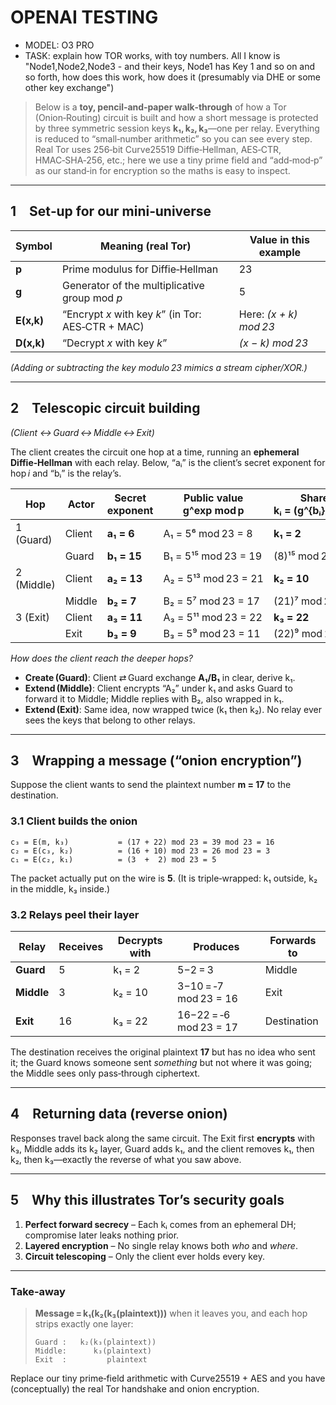 # OPENAI TESTING
- MODEL: O3 PRO
- TASK: explain how TOR works, with toy numbers. All I know is "Node1,Node2,Node3 - and their keys, Node1 has Key 1 and so on and so forth, how does this work, how does it (presumably via DHE or some other key exchange")
>
> Below is a **toy, pencil‑and‑paper walk‑through** of how a Tor (Onion‑Routing) circuit is built and how a short message is protected by three symmetric session keys **k₁, k₂, k₃**—one per relay.
Everything is reduced to “small‑number arithmetic” so you can see every step.
Real Tor uses 256‑bit Curve25519 Diffie‑Hellman, AES‑CTR, HMAC‑SHA‑256, etc.; here we use a tiny prime field and “add‑mod‑p” as our stand‑in for encryption so the maths is easy to inspect.

---

## 1 Set‑up for our mini‑universe

| Symbol     | Meaning (real Tor)                                 | Value in this example  |
| ---------- | -------------------------------------------------- | ---------------------- |
| **p**      | Prime modulus for Diffie‑Hellman                   | 23                     |
| **g**      | Generator of the multiplicative group mod *p*      | 5                      |
| **E(x,k)** | “Encrypt *x* with key *k*” (in Tor: AES‑CTR + MAC) | Here: *(x + k) mod 23* |
| **D(x,k)** | “Decrypt *x* with key *k*”                         | *(x − k) mod 23*       |

*(Adding or subtracting the key modulo 23 mimics a stream cipher/XOR.)*

---

## 2 Telescopic circuit building

*(Client ↔ Guard ↔ Middle ↔ Exit)*

The client creates the circuit one hop at a time, running an **ephemeral Diffie‑Hellman** with each relay.
Below, “aᵢ” is the client’s secret exponent for hop *i* and “bᵢ” is the relay’s.

| Hop        | Actor  | Secret exponent | Public value g^exp mod p | Shared key kᵢ = (g^{bᵢ})^{aᵢ} mod p |
| ---------- | ------ | --------------- | ------------------------ | ----------------------------------- |
| 1 (Guard)  | Client | **a₁ = 6**      | A₁ = 5⁶ mod 23 = 8       | **k₁ = 2**                          |
|            | Guard  | **b₁ = 15**     | B₁ = 5¹⁵ mod 23 = 19     | (8)¹⁵ mod 23 = 2                    |
| 2 (Middle) | Client | **a₂ = 13**     | A₂ = 5¹³ mod 23 = 21     | **k₂ = 10**                         |
|            | Middle | **b₂ = 7**      | B₂ = 5⁷ mod 23 = 17      | (21)⁷ mod 23 = 10                   |
| 3 (Exit)   | Client | **a₃ = 11**     | A₃ = 5¹¹ mod 23 = 22     | **k₃ = 22**                         |
|            | Exit   | **b₃ = 9**      | B₃ = 5⁹ mod 23 = 11      | (22)⁹ mod 23 = 22                   |

*How does the client reach the deeper hops?*

* **Create (Guard)**: Client ⇄ Guard exchange **A₁/B₁** in clear, derive k₁.
* **Extend (Middle)**: Client encrypts “A₂” under k₁ and asks Guard to forward it to Middle; Middle replies with B₂, also wrapped in k₁.
* **Extend (Exit)**: Same idea, now wrapped twice (k₁ then k₂).
  No relay ever sees the keys that belong to other relays.

---

## 3 Wrapping a message (“onion encryption”)

Suppose the client wants to send the plaintext number **m = 17** to the destination.

### 3.1 Client builds the onion

```
c₃ = E(m, k₃)           = (17 + 22) mod 23 = 39 mod 23 = 16
c₂ = E(c₃, k₂)          = (16 + 10) mod 23 = 26 mod 23 = 3
c₁ = E(c₂, k₁)          = (3  +  2) mod 23 = 5
```

The packet actually put on the wire is **5**.
(It is triple‑wrapped: k₁ outside, k₂ in the middle, k₃ inside.)

### 3.2 Relays peel their layer

| Relay      | Receives | Decrypts with | Produces               | Forwards to |
| ---------- | -------- | ------------- | ---------------------- | ----------- |
| **Guard**  | 5        | k₁ = 2        | 5−2 = 3                | Middle      |
| **Middle** | 3        | k₂ = 10       | 3−10 = ‑7 mod 23 = 16  | Exit        |
| **Exit**   | 16       | k₃ = 22       | 16−22 = ‑6 mod 23 = 17 | Destination |

The destination receives the original plaintext **17** but has no idea who sent it; the Guard knows someone sent *something* but not where it was going; the Middle sees only pass‑through ciphertext.

---

## 4 Returning data (reverse onion)

Responses travel back along the same circuit.
The Exit first **encrypts** with k₃, Middle adds its k₂ layer, Guard adds k₁, and the client removes k₁, then k₂, then k₃—exactly the reverse of what you saw above.

---

## 5 Why this illustrates Tor’s security goals

1. **Perfect forward secrecy** – Each kᵢ comes from an ephemeral DH; compromise later leaks nothing prior.
2. **Layered encryption** – No single relay knows both *who* and *where*.
3. **Circuit telescoping** – Only the client ever holds every key.

---

### Take‑away

> **Message = k₁(k₂(k₃(plaintext)))** when it leaves you,
> and each hop strips exactly one layer:
>
> ```
> Guard :   k₂(k₃(plaintext))
> Middle:      k₃(plaintext)
> Exit  :         plaintext
> ```

Replace our tiny prime‑field arithmetic with Curve25519 + AES and you have (conceptually) the real Tor handshake and onion encryption.
